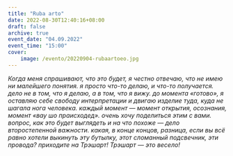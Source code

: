 ```yaml
---
title: "Ruba arto"
date: 2022-08-30T12:40:16+08:00
draft: false
archive: true
event_date: "04.09.2022"
event_time: "15:00"
cover: 
    image: /evento/20220904-rubaartoeo.jpg
---
```

*Когда меня спрашивают, что это будет, я честно отвечаю, что не имею ни малейшего понятия. я просто что-то делаю, и что-то получается. дело не в том, что я делаю, а в том, что я вижу. до момента «готово», я оставляю себе свободу интерпретации и двигаю изделие туда, куда не шагала нога человека. каждый момент — момент открытия, осознания, момент «вау шо праисходед». очень хочу поделиться этим с вами. вопрос, как это будет выглядеть и на что похоже — дело второстепенной важности. какая, в конце концов, разница, если вы всё равно хотели выкинуть эту бутылку, этот сломанный подсвечник, эти провода? приходите на Трэшарт! Трэшарт — это весело!*